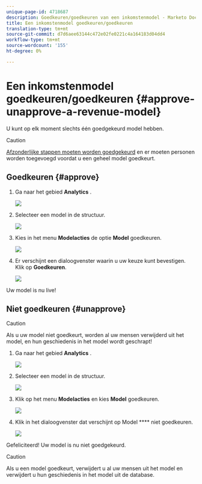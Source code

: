 ```yaml
---
unique-page-id: 4718687
description: Goedkeuren/goedkeuren van een inkomstenmodel - Marketo Docs - Productdocumentatie
title: Een inkomstenmodel goedkeuren/goedkeuren
translation-type: tm+mt
source-git-commit: d7d6aee63144c472e02fe0221c4a164183d04dd4
workflow-type: tm+mt
source-wordcount: '155'
ht-degree: 0%

---
```



# Een inkomstenmodel goedkeuren/goedkeuren {#approve-unapprove-a-revenue-model}

U kunt op elk moment slechts één goedgekeurd model hebben.

>[!CAUTION]
>
>[Afzonderlijke stappen moeten worden goedgekeurd](approving-stages-and-assigning-leads-to-a-revenue-model.md) en er moeten personen worden toegevoegd voordat u een geheel model goedkeurt.

## Goedkeuren {#approve}

1. Ga naar het gebied **Analytics** .

   ![](assets/image2017-3-28-8-3a9-3a16.png)

1. Selecteer een model in de structuur.

   ![](assets/image2015-4-28-13-3a25-3a17.png)

1. Kies in het menu **Modelacties** de optie **Model** goedkeuren.

   ![](assets/image2015-4-28-14-3a6-3a3.png)

1. Er verschijnt een dialoogvenster waarin u uw keuze kunt bevestigen. Klik op **Goedkeuren**.

   ![](assets/image2015-4-28-14-3a6-3a49.png)

Uw model is nu live!

## Niet goedkeuren {#unapprove}

>[!CAUTION]
>
>Als u uw model niet goedkeurt, worden al uw mensen verwijderd uit het model, en hun geschiedenis in het model wordt geschrapt!

1. Ga naar het gebied **Analytics** .

   ![](assets/image2017-3-28-8-3a9-3a30.png)

1. Selecteer een model in de structuur.

   ![](assets/image2015-4-28-13-3a25-3a17.png)

1. Klik op het menu **Modelacties** en kies **Model** goedkeuren.

   ![](assets/image2015-4-28-13-3a28-3a0.png)

1. Klik in het dialoogvenster dat verschijnt op Model **** niet goedkeuren.

   ![](assets/image2017-3-28-8-3a21-3a9.png)

Gefeliciteerd! Uw model is nu niet goedgekeurd.

>[!CAUTION]
>
>Als u een model goedkeurt, verwijdert u al uw mensen uit het model en verwijdert u hun geschiedenis in het model uit de database.

